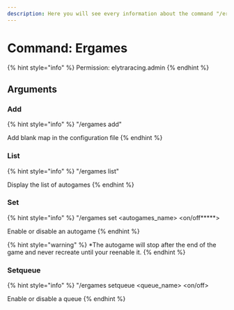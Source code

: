 ```yaml
---
description: Here you will see every information about the command "/ergames"
---
```


# Command: Ergames

{% hint style="info" %}
Permission: elytraracing.admin
{% endhint %}

## Arguments

### Add

{% hint style="info" %}
"/ergames add"

Add blank map in the configuration file
{% endhint %}

### List

{% hint style="info" %}
"/ergames list"

Display the list of autogames
{% endhint %}

### Set

{% hint style="info" %}
"/ergames set &lt;autogames\_name&gt; &lt;on/off**\***&gt;

Enable or disable an autogame
{% endhint %}

{% hint style="warning" %}
\*The autogame will stop after the end of the game and never recreate until your reenable it.
{% endhint %}

### Setqueue

{% hint style="info" %}
"/ergames setqueue &lt;queue\_name&gt; &lt;on/off&gt;

Enable or disable a queue
{% endhint %}



